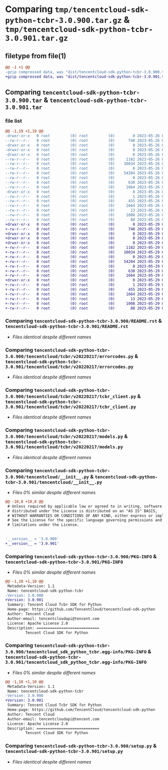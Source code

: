 # Comparing `tmp/tencentcloud-sdk-python-tcbr-3.0.900.tar.gz` & `tmp/tencentcloud-sdk-python-tcbr-3.0.901.tar.gz`

## filetype from file(1)

```diff
@@ -1 +1 @@
-gzip compressed data, was "dist/tencentcloud-sdk-python-tcbr-3.0.900.tar", last modified: Fri May 26 02:28:12 2023, max compression
+gzip compressed data, was "dist/tencentcloud-sdk-python-tcbr-3.0.901.tar", last modified: Mon May 29 02:37:14 2023, max compression
```

## Comparing `tencentcloud-sdk-python-tcbr-3.0.900.tar` & `tencentcloud-sdk-python-tcbr-3.0.901.tar`

### file list

```diff
@@ -1,19 +1,19 @@
-drwxr-xr-x   0 root         (0) root         (0)        0 2023-05-26 02:28:12.000000 tencentcloud-sdk-python-tcbr-3.0.900/
--rw-r--r--   0 root         (0) root         (0)      740 2023-05-26 02:28:12.000000 tencentcloud-sdk-python-tcbr-3.0.900/README.rst
-drwxr-xr-x   0 root         (0) root         (0)        0 2023-05-26 02:28:12.000000 tencentcloud-sdk-python-tcbr-3.0.900/tencentcloud/
-drwxr-xr-x   0 root         (0) root         (0)        0 2023-05-26 02:28:12.000000 tencentcloud-sdk-python-tcbr-3.0.900/tencentcloud/tcbr/
-drwxr-xr-x   0 root         (0) root         (0)        0 2023-05-26 02:28:12.000000 tencentcloud-sdk-python-tcbr-3.0.900/tencentcloud/tcbr/v20220217/
--rw-r--r--   0 root         (0) root         (0)     1182 2023-05-26 02:28:12.000000 tencentcloud-sdk-python-tcbr-3.0.900/tencentcloud/tcbr/v20220217/errorcodes.py
--rw-r--r--   0 root         (0) root         (0)    10034 2023-05-26 02:28:12.000000 tencentcloud-sdk-python-tcbr-3.0.900/tencentcloud/tcbr/v20220217/tcbr_client.py
--rw-r--r--   0 root         (0) root         (0)        0 2023-05-26 02:28:12.000000 tencentcloud-sdk-python-tcbr-3.0.900/tencentcloud/tcbr/v20220217/__init__.py
--rw-r--r--   0 root         (0) root         (0)    54204 2023-05-26 02:28:12.000000 tencentcloud-sdk-python-tcbr-3.0.900/tencentcloud/tcbr/v20220217/models.py
--rw-r--r--   0 root         (0) root         (0)        0 2023-05-26 02:28:12.000000 tencentcloud-sdk-python-tcbr-3.0.900/tencentcloud/tcbr/__init__.py
--rw-r--r--   0 root         (0) root         (0)      630 2023-05-26 02:28:12.000000 tencentcloud-sdk-python-tcbr-3.0.900/tencentcloud/__init__.py
--rw-r--r--   0 root         (0) root         (0)     1664 2023-05-26 02:28:12.000000 tencentcloud-sdk-python-tcbr-3.0.900/PKG-INFO
-drwxr-xr-x   0 root         (0) root         (0)        0 2023-05-26 02:28:12.000000 tencentcloud-sdk-python-tcbr-3.0.900/tencentcloud_sdk_python_tcbr.egg-info/
--rw-r--r--   0 root         (0) root         (0)        1 2023-05-26 02:28:12.000000 tencentcloud-sdk-python-tcbr-3.0.900/tencentcloud_sdk_python_tcbr.egg-info/dependency_links.txt
--rw-r--r--   0 root         (0) root         (0)      455 2023-05-26 02:28:12.000000 tencentcloud-sdk-python-tcbr-3.0.900/tencentcloud_sdk_python_tcbr.egg-info/SOURCES.txt
--rw-r--r--   0 root         (0) root         (0)     1664 2023-05-26 02:28:12.000000 tencentcloud-sdk-python-tcbr-3.0.900/tencentcloud_sdk_python_tcbr.egg-info/PKG-INFO
--rw-r--r--   0 root         (0) root         (0)       13 2023-05-26 02:28:12.000000 tencentcloud-sdk-python-tcbr-3.0.900/tencentcloud_sdk_python_tcbr.egg-info/top_level.txt
--rw-r--r--   0 root         (0) root         (0)     1008 2023-05-26 02:28:12.000000 tencentcloud-sdk-python-tcbr-3.0.900/setup.py
--rw-r--r--   0 root         (0) root         (0)       88 2023-05-26 02:28:12.000000 tencentcloud-sdk-python-tcbr-3.0.900/setup.cfg
+drwxr-xr-x   0 root         (0) root         (0)        0 2023-05-29 02:37:14.000000 tencentcloud-sdk-python-tcbr-3.0.901/
+-rw-r--r--   0 root         (0) root         (0)      740 2023-05-29 02:37:14.000000 tencentcloud-sdk-python-tcbr-3.0.901/README.rst
+drwxr-xr-x   0 root         (0) root         (0)        0 2023-05-29 02:37:14.000000 tencentcloud-sdk-python-tcbr-3.0.901/tencentcloud/
+drwxr-xr-x   0 root         (0) root         (0)        0 2023-05-29 02:37:14.000000 tencentcloud-sdk-python-tcbr-3.0.901/tencentcloud/tcbr/
+drwxr-xr-x   0 root         (0) root         (0)        0 2023-05-29 02:37:14.000000 tencentcloud-sdk-python-tcbr-3.0.901/tencentcloud/tcbr/v20220217/
+-rw-r--r--   0 root         (0) root         (0)     1182 2023-05-29 02:37:14.000000 tencentcloud-sdk-python-tcbr-3.0.901/tencentcloud/tcbr/v20220217/errorcodes.py
+-rw-r--r--   0 root         (0) root         (0)    10034 2023-05-29 02:37:14.000000 tencentcloud-sdk-python-tcbr-3.0.901/tencentcloud/tcbr/v20220217/tcbr_client.py
+-rw-r--r--   0 root         (0) root         (0)        0 2023-05-29 02:37:14.000000 tencentcloud-sdk-python-tcbr-3.0.901/tencentcloud/tcbr/v20220217/__init__.py
+-rw-r--r--   0 root         (0) root         (0)    54204 2023-05-29 02:37:14.000000 tencentcloud-sdk-python-tcbr-3.0.901/tencentcloud/tcbr/v20220217/models.py
+-rw-r--r--   0 root         (0) root         (0)        0 2023-05-29 02:37:14.000000 tencentcloud-sdk-python-tcbr-3.0.901/tencentcloud/tcbr/__init__.py
+-rw-r--r--   0 root         (0) root         (0)      630 2023-05-29 02:37:14.000000 tencentcloud-sdk-python-tcbr-3.0.901/tencentcloud/__init__.py
+-rw-r--r--   0 root         (0) root         (0)     1664 2023-05-29 02:37:14.000000 tencentcloud-sdk-python-tcbr-3.0.901/PKG-INFO
+drwxr-xr-x   0 root         (0) root         (0)        0 2023-05-29 02:37:14.000000 tencentcloud-sdk-python-tcbr-3.0.901/tencentcloud_sdk_python_tcbr.egg-info/
+-rw-r--r--   0 root         (0) root         (0)        1 2023-05-29 02:37:14.000000 tencentcloud-sdk-python-tcbr-3.0.901/tencentcloud_sdk_python_tcbr.egg-info/dependency_links.txt
+-rw-r--r--   0 root         (0) root         (0)      455 2023-05-29 02:37:14.000000 tencentcloud-sdk-python-tcbr-3.0.901/tencentcloud_sdk_python_tcbr.egg-info/SOURCES.txt
+-rw-r--r--   0 root         (0) root         (0)     1664 2023-05-29 02:37:14.000000 tencentcloud-sdk-python-tcbr-3.0.901/tencentcloud_sdk_python_tcbr.egg-info/PKG-INFO
+-rw-r--r--   0 root         (0) root         (0)       13 2023-05-29 02:37:14.000000 tencentcloud-sdk-python-tcbr-3.0.901/tencentcloud_sdk_python_tcbr.egg-info/top_level.txt
+-rw-r--r--   0 root         (0) root         (0)     1008 2023-05-29 02:37:14.000000 tencentcloud-sdk-python-tcbr-3.0.901/setup.py
+-rw-r--r--   0 root         (0) root         (0)       88 2023-05-29 02:37:14.000000 tencentcloud-sdk-python-tcbr-3.0.901/setup.cfg
```

### Comparing `tencentcloud-sdk-python-tcbr-3.0.900/README.rst` & `tencentcloud-sdk-python-tcbr-3.0.901/README.rst`

 * *Files identical despite different names*

### Comparing `tencentcloud-sdk-python-tcbr-3.0.900/tencentcloud/tcbr/v20220217/errorcodes.py` & `tencentcloud-sdk-python-tcbr-3.0.901/tencentcloud/tcbr/v20220217/errorcodes.py`

 * *Files identical despite different names*

### Comparing `tencentcloud-sdk-python-tcbr-3.0.900/tencentcloud/tcbr/v20220217/tcbr_client.py` & `tencentcloud-sdk-python-tcbr-3.0.901/tencentcloud/tcbr/v20220217/tcbr_client.py`

 * *Files identical despite different names*

### Comparing `tencentcloud-sdk-python-tcbr-3.0.900/tencentcloud/tcbr/v20220217/models.py` & `tencentcloud-sdk-python-tcbr-3.0.901/tencentcloud/tcbr/v20220217/models.py`

 * *Files identical despite different names*

### Comparing `tencentcloud-sdk-python-tcbr-3.0.900/tencentcloud/__init__.py` & `tencentcloud-sdk-python-tcbr-3.0.901/tencentcloud/__init__.py`

 * *Files 0% similar despite different names*

```diff
@@ -10,8 +10,8 @@
 # Unless required by applicable law or agreed to in writing, software
 # distributed under the License is distributed on an "AS IS" BASIS,
 # WITHOUT WARRANTIES OR CONDITIONS OF ANY KIND, either express or implied.
 # See the License for the specific language governing permissions and
 # limitations under the License.
 
 
-__version__ = '3.0.900'
+__version__ = '3.0.901'
```

### Comparing `tencentcloud-sdk-python-tcbr-3.0.900/PKG-INFO` & `tencentcloud-sdk-python-tcbr-3.0.901/PKG-INFO`

 * *Files 0% similar despite different names*

```diff
@@ -1,10 +1,10 @@
 Metadata-Version: 1.1
 Name: tencentcloud-sdk-python-tcbr
-Version: 3.0.900
+Version: 3.0.901
 Summary: Tencent Cloud Tcbr SDK for Python
 Home-page: https://github.com/TencentCloud/tencentcloud-sdk-python
 Author: Tencent Cloud
 Author-email: tencentcloudapi@tencent.com
 License: Apache License 2.0
 Description: ============================
         Tencent Cloud SDK for Python
```

### Comparing `tencentcloud-sdk-python-tcbr-3.0.900/tencentcloud_sdk_python_tcbr.egg-info/PKG-INFO` & `tencentcloud-sdk-python-tcbr-3.0.901/tencentcloud_sdk_python_tcbr.egg-info/PKG-INFO`

 * *Files 0% similar despite different names*

```diff
@@ -1,10 +1,10 @@
 Metadata-Version: 1.1
 Name: tencentcloud-sdk-python-tcbr
-Version: 3.0.900
+Version: 3.0.901
 Summary: Tencent Cloud Tcbr SDK for Python
 Home-page: https://github.com/TencentCloud/tencentcloud-sdk-python
 Author: Tencent Cloud
 Author-email: tencentcloudapi@tencent.com
 License: Apache License 2.0
 Description: ============================
         Tencent Cloud SDK for Python
```

### Comparing `tencentcloud-sdk-python-tcbr-3.0.900/setup.py` & `tencentcloud-sdk-python-tcbr-3.0.901/setup.py`

 * *Files identical despite different names*

